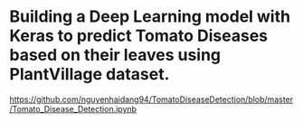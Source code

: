 # Building a Deep Learning model with Keras to predict Tomato Diseases based on their leaves using PlantVillage dataset.
https://github.com/nguyenhaidang94/TomatoDiseaseDetection/blob/master/Tomato_Disease_Detection.ipynb
